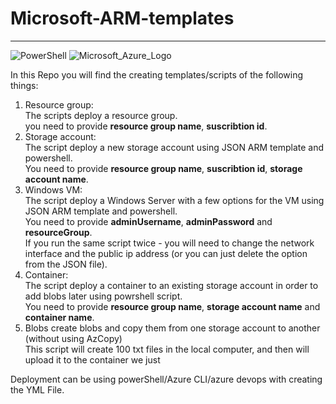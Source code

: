 # Microsoft-ARM-templates
---
![PowerShell](https://user-images.githubusercontent.com/71592856/214279247-d8eaae5a-972a-45de-b288-9d6105406068.svg) ![Microsoft_Azure_Logo](https://user-images.githubusercontent.com/71592856/214279585-083b61ab-618c-44c9-8d74-588460f5d63a.svg)
  <br />

In this Repo you will find the creating templates/scripts of the following things:
1. Resource group:  <br />
The scripts deploy a resource group. <br />
you need to provide **resource group name**, **suscribtion id**. <br />
2. Storage account: <br />
The script deploy a new storage account using JSON ARM template and powershell. <br />
You need to provide **resource group name**, **suscribtion id**,  **storage account name**. <br />
3. Windows VM: <br />
The script deploy a Windows Server with a few options for the VM using JSON ARM template and powershell. <br />
You need to provide **adminUsername**, **adminPassword** and **resourceGroup**. <br />
If you run the same script twice - you will need to change the network interface and the public ip address (or you can just delete the option from the JSON file).
4. Container: <br />
The script deploy a container to an existing storage account in order to add blobs later using powrshell script. <br />
You need to provide **resource group name**, **storage account name** and **container name**. <br />
5. Blobs create blobs and copy them from one storage account to another (without using AzCopy) <br />
This script will create 100 txt files in the local computer, and then will upload it to the container we just  <br />


Deployment can be using powerShell/Azure CLI/azure devops with creating the YML File. 



